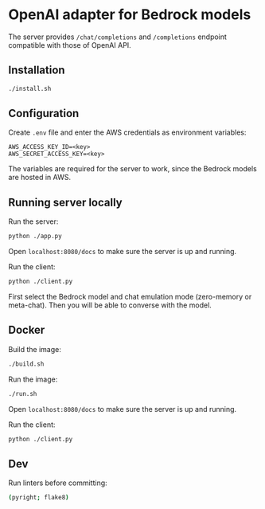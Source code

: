 # OpenAI adapter for Bedrock models

The server provides `/chat/completions` and `/completions` endpoint compatible with those of OpenAI API.

## Installation

```sh
./install.sh
```

## Configuration

Create `.env` file and enter the AWS credentials as environment variables:

```
AWS_ACCESS_KEY_ID=<key>
AWS_SECRET_ACCESS_KEY=<key>
```

The variables are required for the server to work, since the Bedrock models are hosted in AWS.

## Running server locally

Run the server:

```sh
python ./app.py
```

Open `localhost:8080/docs` to make sure the server is up and running.

Run the client:

```sh
python ./client.py
```

First select the Bedrock model and chat emulation mode (zero-memory or meta-chat).
Then you will be able to converse with the model.

## Docker

Build the image:

```sh
./build.sh
```

Run the image:

```sh
./run.sh
```

Open `localhost:8080/docs` to make sure the server is up and running.

Run the client:

```sh
python ./client.py
```

## Dev

Run linters before committing:

```sh
(pyright; flake8)
```

